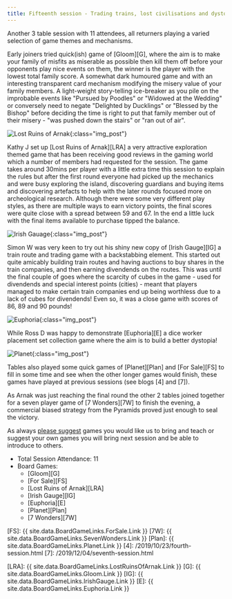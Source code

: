 ```yaml
---
title: Fifteenth session - Trading trains, lost civilisations and dystopian worlds
---
```



Another 3 table session with 11 attendees, all returners playing a varied selection of game themes and mechanisms.

Early joiners tried quick(ish) game of [Gloom][G], where the aim is to make your family of misfits as miserable as possible then kill them off before your opponents play nice events on them, the winner is the player with the lowest total family score. A somewhat dark humoured game and with an interesting transparent card mechanism modifying the misery value of your family members. A light-weight story-telling ice-breaker as you pile on the improbable events like "Pursued by Poodles" or "Widowed at the Wedding" or conversely need to negate "Delighted by Ducklings" or "Blessed by the Bishop" before deciding the time is right to put that family member out of their misery - "was pushed down the stairs" or "ran out of air".

![Lost Ruins of Arnak](/images/posts/2021_09_22/LostRuinsArnak01.jpg "Lost Ruins of Arnak"){:class="img_post"}

Kathy J set up [Lost Ruins of Arnak][LRA] a very attractive exploration themed game that has been receiving good reviews in the gaming world which a number of members had requested for the session. The game takes around 30mins per player with a little extra time this session to explain the rules but after the first round everyone had picked up the mechanics and were busy exploring the island, discovering guardians and buying items and discovering artefacts to help with the later rounds focused more on archeological research. Although there were some very different play styles, as there are multiple ways to earn victory points, the final scores were quite close with a spread between 59 and 67. In the end a little luck with the final items available to purchase tipped the balance.

![Irish Gauage](/images/posts/2021_09_22/IrishGauge01.jpg "Irish Gauge"){:class="img_post"}

Simon W was very keen to try out his shiny new copy of [Irish Gauge][IG] a train route and trading game with a backstabbing element. This started out quite amicably building train routes and having auctions to buy shares in the train companies, and then earning divendends on the routes. This was until the final couple of goes where the scarcity of cubes in the game - used for divendends and special interest points (cities) - meant that players managed to make certain train companies end up being worthless due to a lack of cubes for divendends! Even so, it was a close game with scores of 86, 89 and 90 pounds!

![Euphoria](/images/posts/2021_09_22/Euphoria01.jpg "Euphoria"){:class="img_post"}

While Ross D was happy to demonstrate [Euphoria][E] a dice worker placement set collection game where the aim is to build a better dystopia!

![Planet](/images/posts/2021_09_22/Planet01.jpg "Planet"){:class="img_post"}

Tables also played some quick games of [Planet][Plan] and [For Sale][FS] to fill in some time and see when the other longer games would finish, these games have played at previous sessions (see blogs [4] and [7]).

As Arnak was just reaching the final round the other 2 tables joined together for a seven player game of [7 Wonders][7W] to finish the evening, a commercial biased strategy from the Pyramids proved just enough to seal the victory.

As always [please suggest][Contact] games you would like us to bring and teach or suggest your own games you will bring next session and be able to introduce to others. 

* Total Session Attendance: 11
* Board Games:
    * [Gloom][G]
    * [For Sale][FS]
    * [Lost Ruins of Arnak][LRA] 
    * [Irish Gauge][IG]
    * [Euphoria][E]
    * [Planet][Plan]
    * [7 Wonders][7W]
    
[FS]: {{ site.data.BoardGameLinks.ForSale.Link }}
[7W]: {{ site.data.BoardGameLinks.SevenWonders.Link }}
[Plan]: {{ site.data.BoardGameLinks.Planet.Link }}
[4]: /2019/10/23/fourth-session.html
[7]: /2019/12/04/seventh-session.html

[LRA]: {{ site.data.BoardGameLinks.LostRuinsOfArnak.Link }}
[G]: {{ site.data.BoardGameLinks.Gloom.Link }}
[IG]: {{ site.data.BoardGameLinks.IrishGauge.Link }}
[E]: {{ site.data.BoardGameLinks.Euphoria.Link }}

[Contact]: /Contact.html

